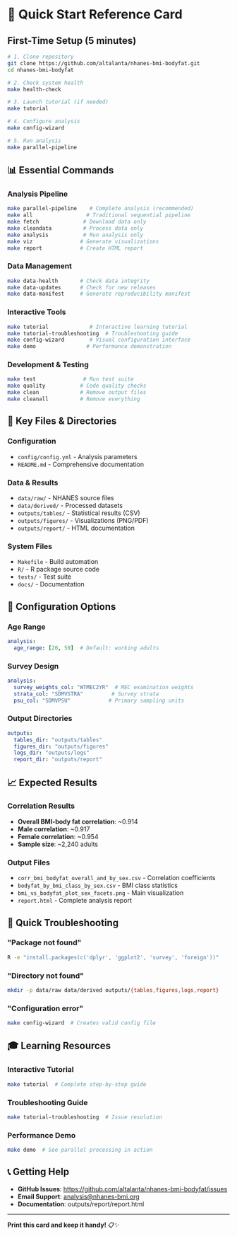 # 🚀 Quick Start Reference Card

## First-Time Setup (5 minutes)

```bash
# 1. Clone repository
git clone https://github.com/altalanta/nhanes-bmi-bodyfat.git
cd nhanes-bmi-bodyfat

# 2. Check system health
make health-check

# 3. Launch tutorial (if needed)
make tutorial

# 4. Configure analysis
make config-wizard

# 5. Run analysis
make parallel-pipeline
```

## 📊 Essential Commands

### Analysis Pipeline
```bash
make parallel-pipeline    # Complete analysis (recommended)
make all                 # Traditional sequential pipeline
make fetch              # Download data only
make cleandata          # Process data only
make analysis           # Run analysis only
make viz               # Generate visualizations
make report            # Create HTML report
```

### Data Management
```bash
make data-health       # Check data integrity
make data-updates      # Check for new releases
make data-manifest     # Generate reproducibility manifest
```

### Interactive Tools
```bash
make tutorial             # Interactive learning tutorial
make tutorial-troubleshooting  # Troubleshooting guide
make config-wizard        # Visual configuration interface
make demo                # Performance demonstration
```

### Development & Testing
```bash
make test               # Run test suite
make quality           # Code quality checks
make clean             # Remove output files
make cleanall          # Remove everything
```

## 📁 Key Files & Directories

### Configuration
- `config/config.yml` - Analysis parameters
- `README.md` - Comprehensive documentation

### Data & Results
- `data/raw/` - NHANES source files
- `data/derived/` - Processed datasets
- `outputs/tables/` - Statistical results (CSV)
- `outputs/figures/` - Visualizations (PNG/PDF)
- `outputs/report/` - HTML documentation

### System Files
- `Makefile` - Build automation
- `R/` - R package source code
- `tests/` - Test suite
- `docs/` - Documentation

## 🔧 Configuration Options

### Age Range
```yaml
analysis:
  age_range: [20, 59]  # Default: working adults
```

### Survey Design
```yaml
analysis:
  survey_weights_col: "WTMEC2YR"  # MEC examination weights
  strata_col: "SDMVSTRA"         # Survey strata
  psu_col: "SDMVPSU"            # Primary sampling units
```

### Output Directories
```yaml
outputs:
  tables_dir: "outputs/tables"
  figures_dir: "outputs/figures"
  logs_dir: "outputs/logs"
  report_dir: "outputs/report"
```

## 📈 Expected Results

### Correlation Results
- **Overall BMI-body fat correlation**: ~0.914
- **Male correlation**: ~0.917
- **Female correlation**: ~0.954
- **Sample size**: ~2,240 adults

### Output Files
- `corr_bmi_bodyfat_overall_and_by_sex.csv` - Correlation coefficients
- `bodyfat_by_bmi_class_by_sex.csv` - BMI class statistics
- `bmi_vs_bodyfat_plot_sex_facets.png` - Main visualization
- `report.html` - Complete analysis report

## 🚨 Quick Troubleshooting

### "Package not found"
```bash
R -e "install.packages(c('dplyr', 'ggplot2', 'survey', 'foreign'))"
```

### "Directory not found"
```bash
mkdir -p data/raw data/derived outputs/{tables,figures,logs,report}
```

### "Configuration error"
```bash
make config-wizard  # Creates valid config file
```

## 🎓 Learning Resources

### Interactive Tutorial
```bash
make tutorial  # Complete step-by-step guide
```

### Troubleshooting Guide
```bash
make tutorial-troubleshooting  # Issue resolution
```

### Performance Demo
```bash
make demo  # See parallel processing in action
```

## 📞 Getting Help

- **GitHub Issues**: https://github.com/altalanta/nhanes-bmi-bodyfat/issues
- **Email Support**: analysis@nhanes-bmi.org
- **Documentation**: outputs/report/report.html

---

**Print this card and keep it handy!** 📋✨







